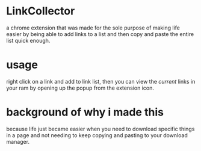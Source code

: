# LinkCollector
a chrome extension that was made for the sole purpose of making life easier by being able to add links to a list and then copy and paste the entire list quick enough.

# usage
right click on a link and add to link list, then you can view the *current* links in your ram by opening up the popup from the extension icon.

# background of why i made this
because life just became easier when you need to download specific things in a page and not needing to keep copying and pasting to your download manager.
